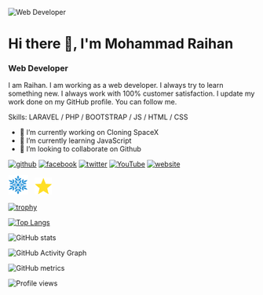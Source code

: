 ![Web Developer](https://pbs.twimg.com/profile_banners/1190119173923336193/1663148136/1080x360)
# Hi there 👋,  I'm Mohammad Raihan
### Web Developer



I am Raihan. I am working as a web developer. I always try to learn something new. I always work with 100% customer satisfaction. I update my work done on my GitHub profile. You can follow me.

Skills: LARAVEL / PHP / BOOTSTRAP / JS / HTML / CSS

- 🔭 I’m currently working on Cloning SpaceX 
- 🌱 I’m currently learning JavaScript 
- 👯 I’m looking to collaborate on Github 


[<img src='https://cdn.jsdelivr.net/npm/simple-icons@3.0.1/icons/github.svg' alt='github' height='40'>](https://github.com/https://github.com/Mohammed-Rayan09)  [<img src='https://cdn.jsdelivr.net/npm/simple-icons@3.0.1/icons/facebook.svg' alt='facebook' height='40'>](https://www.facebook.com/https://www.facebook.com/mohammed.raihansultan)  [<img src='https://cdn.jsdelivr.net/npm/simple-icons@3.0.1/icons/twitter.svg' alt='twitter' height='40'>](https://twitter.com/https://twitter.com/Mohamme67332770)  [<img src='https://cdn.jsdelivr.net/npm/simple-icons@3.0.1/icons/youtube.svg' alt='YouTube' height='40'>](https://www.youtube.com/channel/https://www.youtube.com/channel/UCeTVVZbprZhcxAFULcDr6fA)  [<img src='https://cdn.jsdelivr.net/npm/simple-icons@3.0.1/icons/icloud.svg' alt='website' height='40'>](https://mohammed-rayan09.github.io/rayan/)  

<a href='https://archiveprogram.github.com/'><img src='https://raw.githubusercontent.com/acervenky/animated-github-badges/master/assets/acbadge.gif' width='40' height='40'></a> <a href='https://stars.github.com/'><img src='https://raw.githubusercontent.com/acervenky/animated-github-badges/master/assets/starbadge.gif' width='35' height='35'></a> 

[![trophy](https://github-profile-trophy.vercel.app/?username=https://github.com/Mohammed-Rayan09)](https://github.com/ryo-ma/github-profile-trophy)

[![Top Langs](https://github-readme-stats.vercel.app/api/top-langs/?username=anuraghazra&layout=compact)](https://github.com/anuraghazra/github-readme-stats)

![GitHub stats](https://github-readme-stats.vercel.app/api?username=https://github.com/Mohammed-Rayan09&show_icons=true)  

![GitHub Activity Graph](https://activity-graph.herokuapp.com/graph?username=https://github.com/Mohammed-Rayan09)  

![GitHub metrics](https://metrics.lecoq.io/https://github.com/Mohammed-Rayan09)  

![Profile views](https://gpvc.arturio.dev/https://github.com/Mohammed-Rayan09)  
